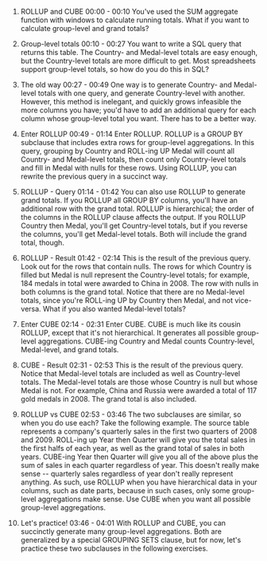 1. ROLLUP and CUBE
00:00 - 00:10
You've used the SUM aggregate function with windows to calculate running totals. What if you want to calculate group-level and grand totals?

2. Group-level totals
00:10 - 00:27
You want to write a SQL query that returns this table. The Country- and Medal-level totals are easy enough, but the Country-level totals are more difficult to get. Most spreadsheets support group-level totals, so how do you do this in SQL?

3. The old way
00:27 - 00:49
One way is to generate Country- and Medal-level totals with one query, and generate Country-level with another. However, this method is inelegant, and quickly grows infeasible the more columns you have; you'd have to add an additional query for each column whose group-level total you want. There has to be a better way.

4. Enter ROLLUP
00:49 - 01:14
Enter ROLLUP. ROLLUP is a GROUP BY subclause that includes extra rows for group-level aggregations. In this query, grouping by Country and ROLL-ing UP Medal will count all Country- and Medal-level totals, then count only Country-level totals and fill in Medal with nulls for these rows. Using ROLLUP, you can rewrite the previous query in a succinct way.

5. ROLLUP - Query
01:14 - 01:42
You can also use ROLLUP to generate grand totals. If you ROLLUP all GROUP BY columns, you'll have an additional row with the grand total. ROLLUP is hierarchical; the order of the columns in the ROLLUP clause affects the output. If you ROLLUP Country then Medal, you'll get Country-level totals, but if you reverse the columns, you'll get Medal-level totals. Both will include the grand total, though.

6. ROLLUP - Result
01:42 - 02:14
This is the result of the previous query. Look out for the rows that contain nulls. The rows for which Country is filled but Medal is null represent the Country-level totals; for example, 184 medals in total were awarded to China in 2008. The row with nulls in both columns is the grand total. Notice that there are no Medal-level totals, since you're ROLL-ing UP by Country then Medal, and not vice-versa. What if you also wanted Medal-level totals?

7. Enter CUBE
02:14 - 02:31
Enter CUBE. CUBE is much like its cousin ROLLUP, except that it's not hierarchical. It generates all possible group-level aggregations. CUBE-ing Country and Medal counts Country-level, Medal-level, and grand totals.

8. CUBE - Result
02:31 - 02:53
This is the result of the previous query. Notice that Medal-level totals are included as well as Country-level totals. The Medal-level totals are those whose Country is null but whose Medal is not. For example, China and Russia were awarded a total of 117 gold medals in 2008. The grand total is also included.

9. ROLLUP vs CUBE
02:53 - 03:46
The two subclauses are similar, so when you do use each? Take the following example. The source table represents a company's quarterly sales in the first two quarters of 2008 and 2009. ROLL-ing up Year then Quarter will give you the total sales in the first halfs of each year, as well as the grand total of sales in both years. CUBE-ing Year then Quarter will give you all of the above plus the sum of sales in each quarter regardless of year. This doesn't really make sense -- quarterly sales regardless of year don't really represent anything. As such, use ROLLUP when you have hierarchical data in your columns, such as date parts, because in such cases, only some group-level aggregations make sense. Use CUBE when you want all possible group-level aggregations.

10. Let's practice!
03:46 - 04:01
With ROLLUP and CUBE, you can succinctly generate many group-level aggregations. Both are generalized by a special GROUPING SETS clause, but for now, let's practice these two subclauses in the following exercises.

